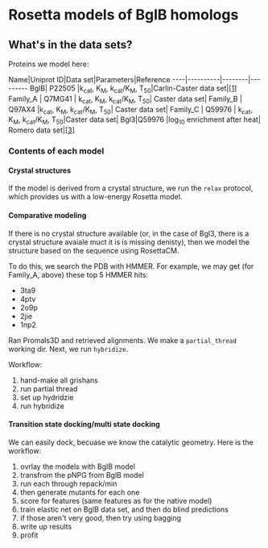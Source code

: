 Rosetta models of BglB homologs
===============================

What's in the data sets?
------------------------

Proteins we model here:

Name|Uniprot ID|Data set|Parameters|Reference
----|----------|--------|---------
BglB| P22505 |k<sub>cat</sub>, K<sub>M</sub>, k<sub>cat</sub>/K<sub>M</sub>, T<sub>50</sub>|Carlin-Caster data set|[[1](http://journals.plos.org/plosone/article?id=10.1371/journal.pone.0147596)]
Family_A | Q7MG41 | k<sub>cat</sub>, K<sub>M</sub>, k<sub>cat</sub>/K<sub>M</sub>, T<sub>50</sub>| Caster data set|
Family_B | Q97AX4 |k<sub>cat</sub>, K<sub>M</sub>, k<sub>cat</sub>/K<sub>M</sub>, T<sub>50</sub>| Caster data set|
Family_C | Q59976 | k<sub>cat</sub>, K<sub>M</sub>, k<sub>cat</sub>/K<sub>M</sub>, T<sub>50</sub>|Caster data set|
Bgl3|Q59976 |log<sub>10</sub> enrichment after heat| Romero data set|[[3](http://www.pnas.org/content/112/23/7159.short)]

### Contents of each model

#### Crystal structures

If the model is derived from a crystal structure, we run the `relax` protocol, which provides us with a low-energy Rosetta model.

#### Comparative modeling

If there is no crystal structure available (or, in the case of Bgl3, there is a crystal structure avaiale muct it is is missing denisty), then we model the structure based on the sequence using RosettaCM.

To do this, we search the PDB with HMMER. For example, we may get (for Family_A, above) these top 5 HMMER hits:

- 3ta9
- 4ptv
- 2o9p
- 2jie
- 1np2

Ran Promals3D and retrieved alignments. We make a `partial_thread` working dir. Next, we run `hybridize`.

Workflow:

1. hand-make all grishans
2. run partial thread
3. set up hydridzie
4. run hybridize

#### Transition state docking/multi state docking

We can easily dock, becuase we know the catalytic geometry. Here is the workflow: 

1. ovrlay the models with BglB model
2. transfrom the pNPG from BglB model
3. run each through repack/min
4. then generate mutants for each one
5. score for features (same features as for the native model)
6. train elastic net on BglB data set, and then do blind predictions
7. if those aren't very good, then try using bagging
8. write up results
9. profit 
